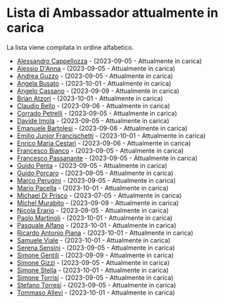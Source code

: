 # Lista di Ambassador attualmente in carica

La lista viene compilata in ordine alfabetico.

- [Alessandro Cappellozza](https://github.com/eppak) - (2023-09-05 - Attualmente in carica)
- [Alessio D'Anna](https://github.com/Developpoo) - (2023-09-05 - Attualmente in carica)
- [Andrea Guzzo](https://github.com/JeyDi) - (2023-09-05 - Attualmente in carica)
- [Angela Busato](https://github.com/orgs/Il-Libro-Open-Source/people/AngyDev) - (2023-10-01 - Attualmente in carica)
- [Angelo Cassano](https://github.com/AngeloAvv) - (2023-09-09 - Attualmente in carica)
- [Brian Atzori](https://github.com/BrianAtzori) - (2023-10-01 - Attualmente in carica)
- [Claudio Bello](https://github.com/Cb040719) - (2023-09-06 - Attualmente in carica)
- [Corrado Petrelli](https://github.com/corradopetrelli) - (2023-09-05 - Attualmente in carica)
- [Davide Imola](https://github.com/davideimola) - (2023-09-05 - Attualmente in carica)
- [Emanuele Bartolesi](https://github.com/kasuken) - (2023-09-06 - Attualmente in carica)
- [Emilio Junior Francischetti](https://github.com/frnmjn) - (2023-10-01 - Attualmente in carica)
- [Enrico Maria Cestari](https://github.com/EMCestari) - (2023-09-06 - Attualmente in carica)
- [Francesco Bianco](https://github.com/francescobianco) - (2023-09-05 - Attualmente in carica)
- [Francesco Passanante](https://github.com/passasooz) - (2023-09-05 - Attualmente in carica)
- [Guido Penta](https://github.com/GuidoPenta) - (2023-09-05 - Attualmente in carica)
- [Guido Porcaro](https://github.com/elgorditosalsero) - (2023-09-05 - Attualmente in carica)
- [Marco Perugini](https://github.com/imD3v) - (2023-09-05 - Attualmente in carica)
- [Mario Pacella](https://github.com/Mik23mik) - (2023-10-01 - Attualmente in carica)
- [Michael Di Prisco](https://github.com/Cadienvan) - (2023-07-05 - Attualmente in carica)
- [Michel Murabito](https://github.com/akelity) - (2023-09-09 - Attualmente in carica)
- [Nicola Erario](https://github.com/nicolaerario) - (2023-09-05 - Attualmente in carica)
- [Paolo Martinoli](https://github.com/ugho16) - (2023-10-01 - Attualmente in carica)
- [Pasquale Alfano](https://github.com/halfpass25) - (2023-10-01 - Attualmente in carica)
- [Ricardo Antonio Piana](https://github.com/devnuli) - (2023-10-01 - Attualmente in carica)
- [Samuele Viale](https://github.com/Saleiux) - (2023-10-01 - Attualmente in carica)
- [Serena Sensini](https://github.com/serenasensini) - (2023-09-05 - Attualmente in carica)
- [Simone Gentili](https://github.com/sensorario) - (2023-09-09 - Attualmente in carica)
- [Simone Gizzi](https://github.com/guizzo) - (2023-09-05 - Attualmente in carica)
- [Simone Stella](https://github.com/sistella) - (2023-10-01 - Attualmente in carica)
- [Simone Torrisi](https://github.com/storrisi) - (2023-09-05 - Attualmente in carica)
- [Stefano Torresi](https://github.com/stefanotorresi) - (2023-09-05 - Attualmente in carica)
- [Tommaso Allevi](https://github.com/allevo) - (2023-10-01 - Attualmente in carica)

